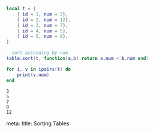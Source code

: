 ```lua
local t = {
    { id = 1, num = 3},
    { id = 2, num = 12},
    { id = 3, num = 7},
    { id = 4, num = 5},
    { id = 5, num = 8},
}

--sort ascending by num
table.sort(t, function(a,b) return a.num < b.num end)

for i, v in ipairs(t) do
    print(v.num)
end
```
```
3
5
7
8
12
```

<route lang="yaml">
meta:
  title: Sorting Tables
</route>
